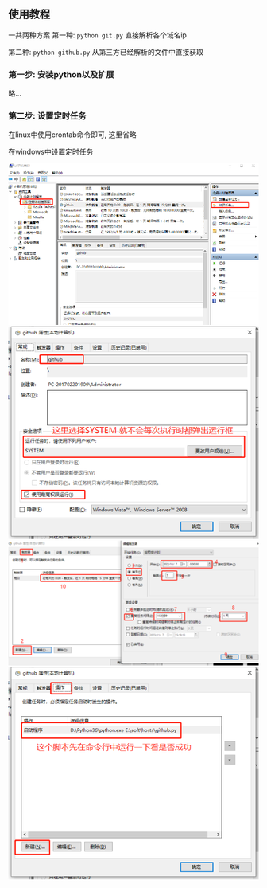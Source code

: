 ## 使用教程

一共两种方案
第一种:
`python git.py` 直接解析各个域名ip

第二种:
`python github.py` 从第三方已经解析的文件中直接获取


### 第一步: 安装python以及扩展
略...

### 第二步: 设置定时任务

在linux中使用crontab命令即可, 这里省略

在windows中设置定时任务

![help1][1]
![help1][2]
![help1][3]
![help1][4]


  [1]: docs/help1.png
  [2]: docs/help2.png
  [3]: docs/help3.png
  [4]: docs/help4.png